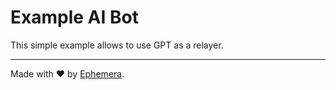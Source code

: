 # Example AI Bot

This simple example allows to use GPT as a relayer.

---

Made with ❤️ by [Ephemera](https://ephemerahq.com).
